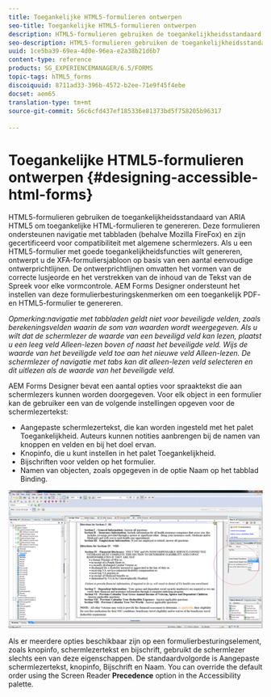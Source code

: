 ```yaml
---
title: Toegankelijke HTML5-formulieren ontwerpen
seo-title: Toegankelijke HTML5-formulieren ontwerpen
description: HTML5-formulieren gebruiken de toegankelijkheidsstandaard van ARIA HTML5. Deze formulieren ondersteunen navigatie met tabbladen en zijn gecertificeerd voor compatibiliteit met algemene schermlezers.
seo-description: HTML5-formulieren gebruiken de toegankelijkheidsstandaard van ARIA HTML5. Deze formulieren ondersteunen navigatie met tabbladen en zijn gecertificeerd voor compatibiliteit met algemene schermlezers.
uuid: 1ce5ba39-69ea-4d0e-96ea-e2a38b21d6b7
content-type: reference
products: SG_EXPERIENCEMANAGER/6.5/FORMS
topic-tags: hTML5_forms
discoiquuid: 8711ad33-396b-4572-b2ee-71e9f45f4ebe
docset: aem65
translation-type: tm+mt
source-git-commit: 56c6cfd437ef185336e81373bd5f758205b96317

---
```



# Toegankelijke HTML5-formulieren ontwerpen {#designing-accessible-html-forms}

HTML5-formulieren gebruiken de toegankelijkheidsstandaard van ARIA HTML5 om toegankelijke HTML-formulieren te genereren. Deze formulieren ondersteunen navigatie met tabbladen (behalve Mozilla FireFox) en zijn gecertificeerd voor compatibiliteit met algemene schermlezers. Als u een HTML5-formulier met goede toegankelijkheidsfuncties wilt genereren, ontwerpt u de XFA-formuliersjabloon op basis van een aantal eenvoudige ontwerprichtlijnen. De ontwerprichtlijnen omvatten het vormen van de correcte lusjeorde en het verstrekken van de inhoud van de Tekst van de Spreek voor elke vormcontrole. AEM Forms Designer ondersteunt het instellen van deze formulierbesturingskenmerken om een toegankelijk PDF- en HTML5-formulier te genereren.

*Opmerking:navigatie met tabbladen geldt niet voor beveiligde velden, zoals berekeningsvelden waarin de som van waarden wordt weergegeven. Als u wilt dat de schermlezer de waarde van een beveiligd veld kan lezen, plaatst u een leeg veld Alleen-lezen boven of naast het beveiligde veld. Wijs de waarde van het beveiligde veld toe aan het nieuwe veld Alleen-lezen. De schermlezer of navigatie met tabs kan dit alleen-lezen veld selecteren en dit uitlezen als de waarde van het beveiligde veld.*

AEM Forms Designer bevat een aantal opties voor spraaktekst die aan schermlezers kunnen worden doorgegeven. Voor elk object in een formulier kan de gebruiker een van de volgende instellingen opgeven voor de schermlezertekst:

* Aangepaste schermlezertekst, die kan worden ingesteld met het palet Toegankelijkheid. Auteurs kunnen notities aanbrengen bij de namen van knoppen en velden en bij het doel ervan.
* Knopinfo, die u kunt instellen in het palet Toegankelijkheid.
* Bijschriften voor velden op het formulier.
* Namen van objecten, zoals opgegeven in de optie Naam op het tabblad Binding.

![toegankelijkheid](assets/accessibility.png)

Als er meerdere opties beschikbaar zijn op een formulierbesturingselement, zoals knopinfo, schermlezertekst en bijschrift, gebruikt de schermlezer slechts een van deze eigenschappen. De standaardvolgorde is Aangepaste schermlezertekst, knopinfo, Bijschrift en Naam. You can override the default order using the Screen Reader **Precedence** option in the Accessibility palette.
